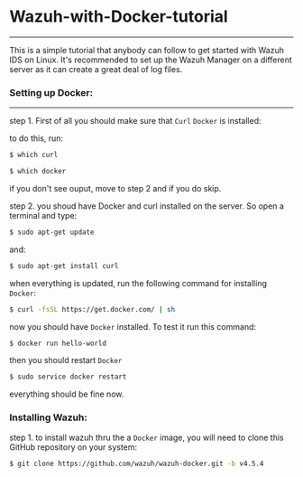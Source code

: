 # Wazuh-with-Docker-tutorial
---

This is a simple tutorial that anybody can follow to get started with Wazuh IDS on Linux.
It's recommended to set up the Wazuh Manager on a different server as it can create
a great deal of log files.

### Setting up Docker:
---

step 1. First of all you should make sure that `Curl` `Docker` is installed:

to do this, run:
```sh 
$ which curl
```

```sh
$ which docker                                                                                                                 
```
if you don't see ouput, move to step 2 and if you do skip.


step 2. you shoud have Docker and curl installed on the server. So open a terminal and type:
```sh 
$ sudo apt-get update                                                                                                                   
```
and:
```sh
$ sudo apt-get install curl                                                                          
```

when everything is updated, run the following command for installing `Docker`:
```sh
$ curl -fsSL https://get.docker.com/ | sh
```

now you should have `Docker` installed. To test it run this command:
```sh
$ docker run hello-world
```

then you should restart `Docker`
```sh
$ sudo service docker restart
```
everything should be fine now.

### Installing Wazuh:

step 1. to install wazuh thru the a `Docker` image, you will need to clone
this GitHub repository on your system:

```sh
$ git clone https://github.com/wazuh/wazuh-docker.git -b v4.5.4
```





